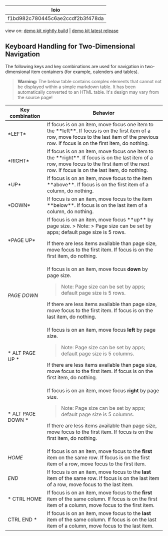 <!-- loiof1bd982c780445c6ae2ccdf2b3f478da -->

| loio |
| -----|
| f1bd982c780445c6ae2ccdf2b3f478da |

<div id="loio">

view on: [demo kit nightly build](https://openui5nightly.hana.ondemand.com/#/topic/f1bd982c780445c6ae2ccdf2b3f478da) | [demo kit latest release](https://openui5.hana.ondemand.com/#/topic/f1bd982c780445c6ae2ccdf2b3f478da)</div>

## Keyboard Handling for Two-Dimensional Navigation

The following keys and key combinations are used for navigation in two-dimensional item containers \(for example, calenders and tables\).

 > **Warning:** The below table contains complex elements that cannot not be displayed within a simple markdown table. It has been automatically converted to an HTML table. It's design may vary from the source page!

<table>
	<thead>
		<tr>
			<th>Key combination</th>
			<th>Behavior</th>
		</tr>
	</thead>
	<tbody>
		<tr>
			<td> *LEFT*</td>
			<td>If focus is on an item, move focus one item to the **left**. If focus is on the first item of a row, move focus to the last item of the previous row. If focus is on the first item, do nothing.</td>
		</tr>
		<tr>
			<td> *RIGHT*</td>
			<td>If focus is on an item, move focus one item to the **right**. If focus is on the last item of a row, move focus to the first item of the next row. If focus is on the last item, do nothing.</td>
		</tr>
		<tr>
			<td> *UP*</td>
			<td>If focus is on an item, move focus to the item **above**. If focus is on the first item of a column, do nothing.</td>
		</tr>
		<tr>
			<td> *DOWN*</td>
			<td>If focus is on an item, move focus to the item **below**. If focus is on the last item of a column, do nothing.</td>
		</tr>
		<tr>
			<td>*PAGE UP*</td>
			<td> If focus is on an item, move focus **up** by page size.
 > Note:
 > Page size can be set by apps; default page size is 5 rows.

 If there are less items available than page size, move focus to the first item. If focus is on the first item, do nothing.</td>
		</tr>
		<tr>
			<td>*PAGE DOWN*</td>
			<td> If focus is on an item, move focus **down** by page size.
 > Note:
 > Page size can be set by apps; default page size is 5 rows.

 If there are less items available than page size, move focus to the first item. If focus is on the last item, do nothing.</td>
		</tr>
		<tr>
			<td>* ALT PAGE UP *</td>
			<td> If focus is on an item, move focus **left** by page size.
 > Note:
 > Page size can be set by apps; default page size is 5 columns.

 If there are less items available than page size, move focus to the first item. If focus is on the first item, do nothing.</td>
		</tr>
		<tr>
			<td>* ALT PAGE DOWN *</td>
			<td> If focus is on an item, move focus **right** by page size.
 > Note:
 > Page size can be set by apps; default page size is 5 columns.

 If there are less items available than page size, move focus to the first item. If focus is on the first item, do nothing.</td>
		</tr>
		<tr>
			<td>*HOME*</td>
			<td>If focus is on an item, move focus to the **first** item on the same row. If focus is on the first item of a row, move focus to the first item.</td>
		</tr>
		<tr>
			<td>*END*</td>
			<td>If focus is on an item, move focus to the **last** item of the same row. If focus is on the last item of a row, move focus to the last item.</td>
		</tr>
		<tr>
			<td>* CTRL HOME *</td>
			<td>If focus is on an item, move focus to the **first** item of the same column. If focus is on the first item of a column, move focus to the first item.</td>
		</tr>
		<tr>
			<td>* CTRL END *</td>
			<td>If focus is on an item, move focus to the **last** item of the same column. If focus is on the last item of a column, move focus to the last item.</td>
		</tr>
	</tbody>
</table>

